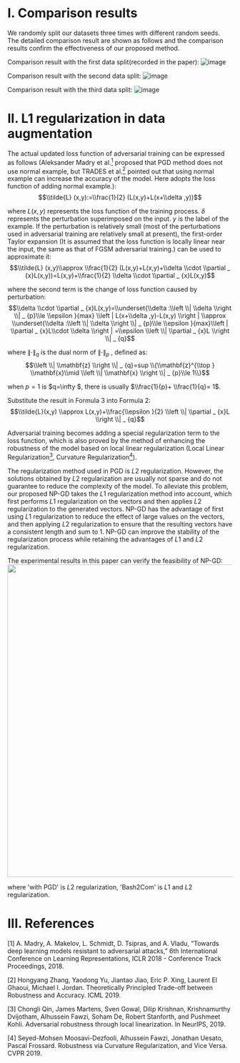 I. Comparison results
==========================================
We randomly split our datasets three times with different random seeds. The detailed comparison result are shown as follows and the comparison results confirm the effectiveness of our proposed method.

Comparison result with the first data split(recorded in the paper):
![image](https://user-images.githubusercontent.com/93321396/218019291-af236217-215a-46a1-ae34-73484908ab64.png)

Comparison result with the second data split:
![image](https://user-images.githubusercontent.com/93321396/218021307-e30927dd-b223-4ad5-8ece-ad8ef7be26d6.png)

Comparison result with the third data split:
![image](https://user-images.githubusercontent.com/93321396/218024395-dbc4d5be-4138-4e67-9800-b4f405064a98.png)

II. L1 regularization in data augmentation
==========================================
The actual updated loss function of adversarial training can be expressed as follows (Aleksander Madry et al.[<sup>1</sup>](#refer-id) proposed that PGD method does not use normal example, but TRADES et al.[<sup>2</sup>](#refer-id) pointed out that using normal example can increase the accuracy of the model. Here adopts the loss function of adding normal example.):
$$\\tilde{L} (x,y):=\\frac{1}{2} (L(x,y)+L(x+\\delta ,y))$$

where $L(x,y)$ represents the loss function of the training process. $\delta$ represents the perturbation superimposed on the input. $y$ is the label of the example.
If the perturbation is relatively small (most of the perturbations used in adversarial training are relatively small at present), the first-order Taylor expansion (It is assumed that the loss function is locally linear near the input, the same as that of FGSM adversarial training.) can be used to approximate it:
$$\\tilde{L} (x,y)\\approx \\frac{1}{2} (L(x,y)+L(x,y)+\\delta \\cdot \\partial _ {x}L(x,y))=L(x,y)+\\frac{1}{2} \\delta \\cdot \\partial _ {x}L(x,y)$$

where the second term is the change of loss function caused by perturbation:
$$\\delta \\cdot \\partial _ {x}L(x,y)=\\underset{\\delta :\\left \\| \\delta  \\right \\| _ {p}\\le \\epsilon }{max} \\left | L(x+\\delta ,y)-L(x,y) \\right | \\approx \\underset{\\delta :\\left \\| \\delta  \\right \\| _ {p}\\le \\epsilon }{max}\\left | \\partial _ {x}L\\cdot \\delta   \\right | =\\epsilon \\left \\| \\partial _ {x}L \\right \\| _ {q}$$

where $\left \| \cdot  \right \| _ {q}$ is the dual norm of $\left \| \cdot  \right \| _ {p}$ , defined as:
$$\\left \\| \\mathbf{z}   \\right \\| _ {q}=sup \\{\\mathbf{z}^{\\top } \\mathbf{x}\\mid \\left \\| \\mathbf{x}   \\right \\| _ {p}\\le 1\\}$$

when $p=1$ is $q=\infty $, there is usually $\\frac{1}{p}+ \\frac{1}{q}= 1$.

Substitute the result in Formula 3 into Formula 2:
$$\\tilde{L}(x,y) \\approx L(x,y)+\\frac{\\epsilon }{2} \\left \\| \\partial _ {x}L  \\right \\| _ {q}$$

Adversarial training becomes adding a special regularization term to the loss function, which is also proved by the method of enhancing the robustness of the model based on local linear regularization (Local Linear Regularization[<sup>3</sup>](#refer-id), Curvature Regularization[<sup>4</sup>](#refer-id)).

The regularization method used in PGD is $L2$ regularization. However, the solutions obtained by $L2$ regularization are usually not sparse and do not guarantee to reduce the complexity of the model. 
To alleviate this problem, our proposed NP-GD takes the $L1$ regularization method into account, which first performs $L1$ regularization on the vectors and then applies $L2$ regularization to the generated vectors.
NP-GD has the advantage of first using $L1$ regularization to reduce the effect of large values on the vectors, and then applying $L2$ regularization to ensure that the resulting vectors have a consistent length and sum to 1. 
NP-GD can improve the stability of the regularization process while retaining the advantages of $L1$ and $L2$ regularization.

The experimental results in this paper can verify the feasibility of NP-GD:
<img src="https://user-images.githubusercontent.com/93321396/218145656-62b81025-63a9-4641-b336-98f08c9cb397.png" width = "700" />

where 'with PGD' is $L2$ regularization, 'Bash2Com' is $L1$ and $L2$ regularization.

III. References
==========================================
<div id="refer-id"></div>
[1] A. Madry, A. Makelov, L. Schmidt, D. Tsipras, and A. Vladu, “Towards deep learning models resistant to adversarial attacks,” 6th International Conference on Learning Representations, ICLR 2018 - Conference Track Proceedings, 2018.


[2] Hongyang Zhang, Yaodong Yu, Jiantao Jiao, Eric P. Xing, Laurent El Ghaoui, Michael I. Jordan. Theoretically Principled Trade-off between Robustness and Accuracy. ICML 2019.


[3] Chongli Qin, James Martens, Sven Gowal, Dilip Krishnan, Krishnamurthy Dvijotham, Alhussein Fawzi, Soham De, Robert Stanforth, and Pushmeet Kohli. Adversarial robustness through local linearization. In NeurIPS, 2019.


[4] Seyed-Mohsen Moosavi-Dezfooli, Alhussein Fawzi, Jonathan Uesato, Pascal Frossard. Robustness via Curvature Regularization, and Vice Versa. CVPR 2019.

